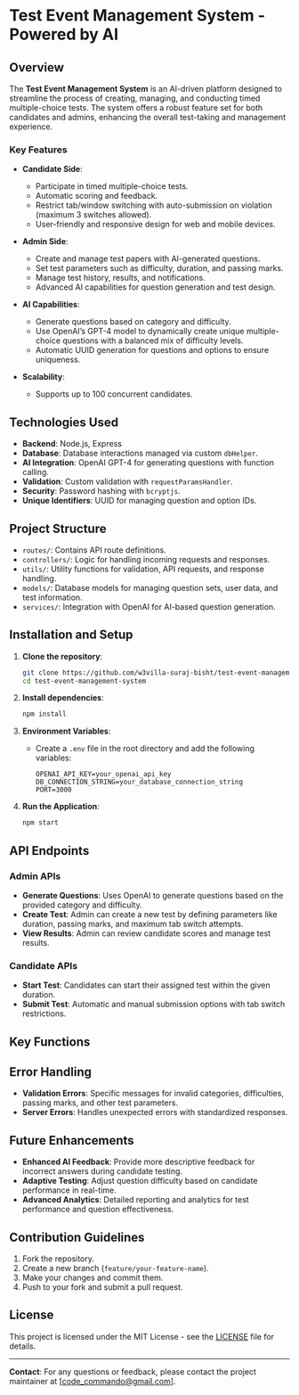# Test Event Management System - Powered by AI

## Overview

The **Test Event Management System** is an AI-driven platform designed to streamline the process of creating, managing, and conducting timed multiple-choice tests. The system offers a robust feature set for both candidates and admins, enhancing the overall test-taking and management experience.

### Key Features

- **Candidate Side**:
  - Participate in timed multiple-choice tests.
  - Automatic scoring and feedback.
  - Restrict tab/window switching with auto-submission on violation (maximum 3 switches allowed).
  - User-friendly and responsive design for web and mobile devices.

- **Admin Side**:
  - Create and manage test papers with AI-generated questions.
  - Set test parameters such as difficulty, duration, and passing marks.
  - Manage test history, results, and notifications.
  - Advanced AI capabilities for question generation and test design.

- **AI Capabilities**:
  - Generate questions based on category and difficulty.
  - Use OpenAI’s GPT-4 model to dynamically create unique multiple-choice questions with a balanced mix of difficulty levels.
  - Automatic UUID generation for questions and options to ensure uniqueness.

- **Scalability**:
  - Supports up to 100 concurrent candidates.

## Technologies Used

- **Backend**: Node.js, Express
- **Database**: Database interactions managed via custom `dbHelper`.
- **AI Integration**: OpenAI GPT-4 for generating questions with function calling.
- **Validation**: Custom validation with `requestParamsHandler`.
- **Security**: Password hashing with `bcryptjs`.
- **Unique Identifiers**: UUID for managing question and option IDs.

## Project Structure

- `routes/`: Contains API route definitions.
- `controllers/`: Logic for handling incoming requests and responses.
- `utils/`: Utility functions for validation, API requests, and response handling.
- `models/`: Database models for managing question sets, user data, and test information.
- `services/`: Integration with OpenAI for AI-based question generation.

## Installation and Setup

1. **Clone the repository**:
    ```bash
    git clone https://github.com/w3villa-suraj-bisht/test-event-management.git
    cd test-event-management-system
    ```

2. **Install dependencies**:
    ```bash
    npm install
    ```

3. **Environment Variables**:
   - Create a `.env` file in the root directory and add the following variables:
     ```
     OPENAI_API_KEY=your_openai_api_key
     DB_CONNECTION_STRING=your_database_connection_string
     PORT=3000
     ```

4. **Run the Application**:
    ```bash
    npm start
    ```

## API Endpoints

### Admin APIs

- **Generate Questions**: Uses OpenAI to generate questions based on the provided category and difficulty.
- **Create Test**: Admin can create a new test by defining parameters like duration, passing marks, and maximum tab switch attempts.
- **View Results**: Admin can review candidate scores and manage test results.

### Candidate APIs

- **Start Test**: Candidates can start their assigned test within the given duration.
- **Submit Test**: Automatic and manual submission options with tab switch restrictions.

## Key Functions

## Error Handling

- **Validation Errors**: Specific messages for invalid categories, difficulties, passing marks, and other test parameters.
- **Server Errors**: Handles unexpected errors with standardized responses.

## Future Enhancements

- **Enhanced AI Feedback**: Provide more descriptive feedback for incorrect answers during candidate testing.
- **Adaptive Testing**: Adjust question difficulty based on candidate performance in real-time.
- **Advanced Analytics**: Detailed reporting and analytics for test performance and question effectiveness.

## Contribution Guidelines

1. Fork the repository.
2. Create a new branch (`feature/your-feature-name`).
3. Make your changes and commit them.
4. Push to your fork and submit a pull request.

## License
This project is licensed under the MIT License - see the [LICENSE](LICENSE) file for details.

---

**Contact**: For any questions or feedback, please contact the project maintainer at [code_commando@gmail.com].
